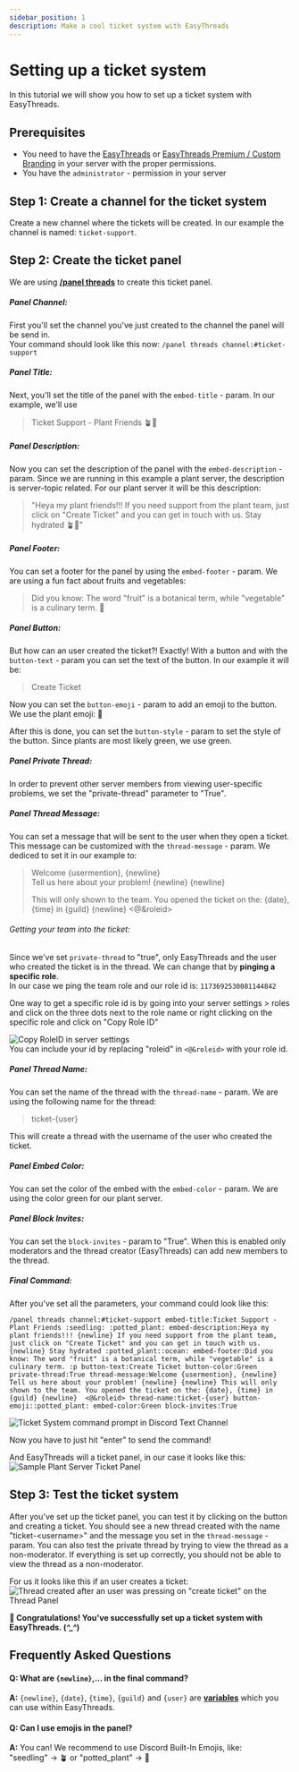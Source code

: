 ```yaml
---
sidebar_position: 1
description: Make a cool ticket system with EasyThreads
---
```


# Setting up a ticket system

In this tutorial we will show you how to set up a ticket system with EasyThreads.
## Prerequisites
- You need to have the [EasyThreads](https://ezsys.link/threads) or [EasyThreads Premium / Custom Branding](https://ezsys.link/premium) in your server with the proper permissions.
- You have the `administrator` - permission in your server
## Step 1: Create a channel for the ticket system
Create a new channel where the tickets will be created. In our example the channel is named: `ticket-support`.
## Step 2: Create the ticket panel
We are using **[/panel threads](/docs/panels/panel)** to create this ticket panel.
##### Panel Channel:
First you'll set the channel you've just created to the channel the panel will be send in.  
Your command should look like this now:
```/panel threads channel:#ticket-support```  

##### Panel Title:
Next, you'll set the title of the panel with the `embed-title` - param. In our example, we'll use 
> Ticket Support - Plant Friends 🪴🌱 

##### Panel Description:
Now you can set the description of the panel with the `embed-description` - param. Since we are running in this example a plant server, the description is server-topic related. For our plant server it will be this description:
> "Heya my plant friends!!!
If you need support from the plant team, just click on "Create Ticket" and you can get in touch with us.
Stay hydrated 🪴🌊"

##### Panel Footer:
You can set a footer for the panel by using the `embed-footer` - param. We are using a fun fact about fruits and vegetables:
> Did you know: The word "fruit" is a botanical term, while "vegetable" is a culinary term. 🌱

##### Panel Button:
But how can an user created the ticket?! Exactly! With a button and with the `button-text` - param you can set the text of the button. In our example it will be:
> Create Ticket  

Now you can set the `button-emoji` - param to add an emoji to the button. We use the plant emoji: 🌱

After this is done, you can set the `button-style` - param to set the style of the button. Since plants are most likely green, we use green.

##### Panel Private Thread:
In order to prevent other server members from viewing user-specific problems, we set the "private-thread" parameter to "True".

##### Panel Thread Message:
You can set a message that will be sent to the user when they open a ticket. This message can be customized with the `thread-message` - param. We dediced to set it in our example to:  
> Welcome \{usermention}, \{newline}   
Tell us here about your problem! \{newline} \{newline}  
> 
> This will only shown to the team.
You opened the ticket on the: \{date}, \{time} in \{guild} 
> \{newline}  \<@&roleid\>
###### Getting your team into the ticket:
Since we've set `private-thread` to "true", only EasyThreads and the user who created the ticket is in the thread. We can change that by **pinging a specific role**.  
In our case we ping the team role and our role id is: `1173692530081144842`

One way to get a specific role id is by going into your server settings > roles and click on the three dots next to the role name or right clicking on the specific role and click on "Copy Role ID"

![Copy RoleID in server settings](../../../static/img/BestPractices/TicketSystem/copy_roleid.png)  
You can include your id by replacing "roleid" in `<@&roleid>` with your role id.

##### Panel Thread Name:
You can set the name of the thread with the `thread-name` - param. We are using the following name for the thread:
> ticket-\{user}  

This will create a thread with the username of the user who created the ticket.

##### Panel Embed Color:
You can set the color of the embed with the `embed-color` - param. We are using the color green for our plant server.

##### Panel Block Invites:
You can set the `block-invites` - param to "True". When this is enabled only moderators and the thread creator (EasyThreads) can add new members to the thread.

##### Final Command:
After you've set all the parameters, your command could look like this:
```
/panel threads channel:#ticket-support embed-title:Ticket Support - Plant Friends :seedling: :potted_plant: embed-description:Heya my plant friends!!! {newline} If you need support from the plant team, just click on "Create Ticket" and you can get in touch with us. {newline} Stay hydrated :potted_plant::ocean: embed-footer:Did you know: The word "fruit" is a botanical term, while "vegetable" is a culinary term. :p button-text:Create Ticket button-color:Green private-thread:True thread-message:Welcome {usermention}, {newline} Tell us here about your problem! {newline} {newline} This will only shown to the team. You opened the ticket on the: {date}, {time} in {guild} {newline}  <@&roleid> thread-name:ticket-{user} button-emoji::potted_plant: embed-color:Green block-invites:True
```
![Ticket System command prompt in Discord Text Channel](../../../static/img/BestPractices/TicketSystem/command_prompt.png)

Now you have to just hit "enter" to send the command!

And EasyThreads will a ticket panel, in our case it looks like this:
![Sample Plant Server Ticket Panel](../../../static/img/BestPractices/TicketSystem/thread_panel.png)

## Step 3: Test the ticket system
After you've set up the ticket panel, you can test it by clicking on the button and creating a ticket.
You should see a new thread created with the name "ticket-\<username\>" and the message you
set in the `thread-message` - param.
You can also test the private thread by trying to view the thread as a non-moderator.
If everything is set up correctly, you should not be able to view the thread as a non-moderator.

For us it looks like this if an user creates a ticket:
![Thread created after an user was pressing on "create ticket" on the Thread Panel](../../../static/img/BestPractices/TicketSystem/thread_created.png)

**🎉 Congratulations! You've successfully set up a ticket system with EasyThreads. (*^_^*)**

## Frequently Asked Questions
#### Q: What are `{newline}`,... in the final command?  
**A:** `{newline}`, `{date}`, `{time}`, `{guild}` and `{user}` are **[variables](/docs/easythreads/general/help#variables)** which you can use within EasyThreads.

#### Q: Can I use emojis in the panel?
**A:** You can! We recommend to use Discord Built-In Emojis, like:  
"seedling" -> 🪴 or  "potted_plant" -> 🌱 